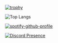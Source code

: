 [![trophy](https://github-profile-trophy.vercel.app/?username=usdogu&theme=radical)](https://github.com/ryo-ma/github-profile-trophy)

![Top Langs](https://github-readme-stats.vercel.app/api/top-langs/?username=usdogu&langs_count=9&hide=html,css,c&layout=compact&theme=dark)

[![spotify-github-profile](https://spotify-github-profile.vercel.app/api/view?uid=31hds44refljvemmswc35hr5px6i&cover_image=true&theme=default&bar_color=53b14f&bar_color_cover=true)](https://spotify-github-profile.vercel.app/api/view?uid=31hds44refljvemmswc35hr5px6i&redirect=true)

[![Discord Presence](https://lanyard.cnrad.dev/api/581523213004046360)](https://discord.com/users/581523213004046360)
